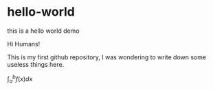 # hello-world
this is a hello world demo

Hi Humans!

This is my first github repository, I was wondering to write down some useless things here.

$\int_a^b f(x)dx$
